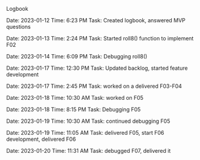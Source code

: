 Logbook


Date: 2023-01-12
Time: 6:23 PM
Task: Created logbook, answered MVP questions

Date: 2023-01-13
Time: 2:24 PM 
Task: Started roll8() function to implement F02


Date: 2023-01-14
Time: 6:09 PM
Task: Debugging roll8()

Date: 2023-01-17
Time: 12:30 PM
Task: Updated backlog, started feature development

Date: 2023-01-17
Time: 2:45 PM
Task: worked on a delivered F03-F04

Date: 2023-01-18
Time: 10:30 AM
Task: worked on F05

Date: 2023-01-18
Time: 8:15 PM
Task: Debugging F05

Date: 2023-01-19
Time: 10:30 AM
Task: continued debugging F05

Date: 2023-01-19
Time: 11:05 AM 
Task: delivered F05, start F06 development, delivered F06

Date: 2023-01-20
Time: 11:31 AM
Task: debugged F07, delivered it